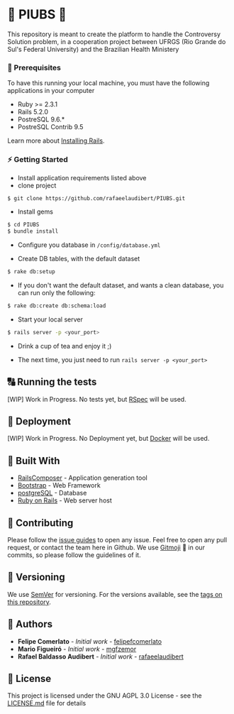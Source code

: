 # :hospital: PIUBS :hospital:

This repository is meant to create the platform to handle the Controversy Solution problem, in a cooperation project between UFRGS (Rio Grande do Sul's Federal University) and the Brazilian Health Ministery

### :floppy_disk: Prerequisites
To have this running your local machine, you must have the following applications in your computer

* Ruby >= 2.3.1
* Rails 5.2.0
* PostreSQL 9.6.*
* PostreSQL Contrib 9.5

Learn more about [Installing Rails](http://railsapps.github.io/installing-rails.html).  

### :zap: Getting Started
- Install application requirements listed above
- clone project

```bash
$ git clone https://github.com/rafaeelaudibert/PIUBS.git
```

- Install gems

```bash
$ cd PIUBS
$ bundle install
```

- Configure you database in `/config/database.yml`

- Create DB tables, with the default dataset

```bash
$ rake db:setup
```

- If you don't want the default dataset, and wants a clean database, you can run only the following:

```bash
$ rake db:create db:schema:load
```

- Start your local server

```bash
$ rails server -p <your_port>
```

- Drink a cup of tea and enjoy it ;)

- The next time, you just need to run `rails server -p <your_port>`


## :capital_abcd: Running the tests
[WIP] Work in Progress. No tests yet, but [RSpec](https://github.com/rspec/rspec-rails) will be used.


## :whale: Deployment
[WIP] Work in Progress. No Deployment yet, but [Docker](https://www.docker.com/) will be used.

## :train: Built With
* [RailsComposer](https://github.com/RailsApps/rails-composer) - Application generation tool
* [Bootstrap](https://getbootstrap.com/) - Web Framework
* [postgreSQL](https://www.postgresql.org/) - Database
* [Ruby on Rails](https://rubyonrails.org/) - Web server host

## :muscle: Contributing
Please follow the [issue guides](https://github.com/rafaeelaudibert/PIUBS/issues/new/choose) to open any issue.
Feel free to open any pull request, or contact the team here in Github.
We use [Gitmoji](https://gitmoji.carloscuesta.me/) :tada: in our commits, so please follow the guidelines of it.

## :1234: Versioning
We use [SemVer](http://semver.org/) for versioning. For the versions available, see the [tags on this repository](https://github.com/your/project/tags).

## :construction_worker: Authors
* **Felipe Comerlato** - *Initial work* - [felipefcomerlato](https://github.com/felipefcomerlato)
* **Mario Figueiró** - *Initial work* - [mgfzemor](https://github.com/mgfzemor)
* **Rafael Baldasso Audibert** - *Initial work* - [rafaeelaudibert](https://github.com/rafaeelaudibert)

## :page_facing_up: License
This project is licensed under the GNU AGPL 3.0 License - see the [LICENSE.md](LICENSE) file for details
